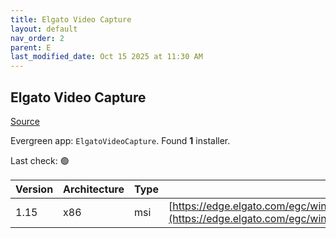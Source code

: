 ```yaml
---
title: Elgato Video Capture
layout: default
nav_order: 2
parent: E
last_modified_date: Oct 15 2025 at 11:30 AM
---
```


## Elgato Video Capture

[Source](https://www.elgato.com/us/en/p/video-capture)

Evergreen app: `ElgatoVideoCapture`. Found **1** installer.

Last check: 🟢

| Version | Architecture | Type | URI                                                                                                                                                                  |
| ------- | ------------ | ---- | -------------------------------------------------------------------------------------------------------------------------------------------------------------------- |
| 1.15    | x86          | msi  | [https://edge.elgato.com/egc/windows/evcw/1.15/final/VideoCaptureSetup_1.15.2.msi](https://edge.elgato.com/egc/windows/evcw/1.15/final/VideoCaptureSetup_1.15.2.msi) |
